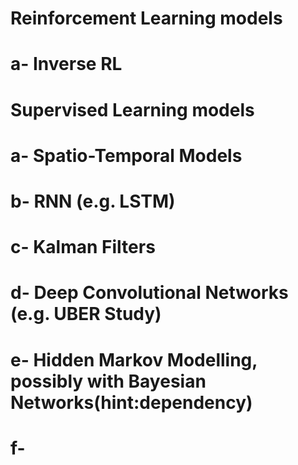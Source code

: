# Reinforcement Learning models
 # a- Inverse RL
 
# Supervised Learning models
  # a- Spatio-Temporal Models
  # b- RNN (e.g. LSTM)
  # c- Kalman Filters
  # d- Deep Convolutional Networks (e.g. UBER Study)
  # e- Hidden Markov Modelling, possibly with Bayesian Networks(hint:dependency)
  # f- 

